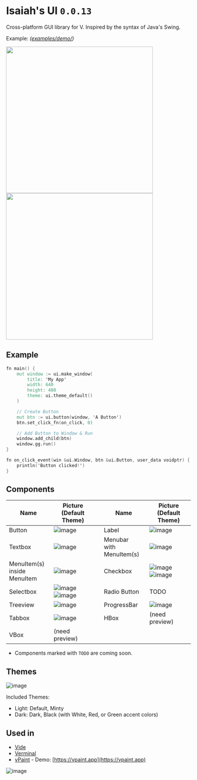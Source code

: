 # Isaiah's UI `0.0.13`

Cross-platform GUI library for V. Inspired by the syntax of Java's Swing.

Example: *([examples/demo/](examples/demo/demo.v))*

<img src="https://user-images.githubusercontent.com/16439221/200154661-4e83f755-da21-4c6d-8cda-87e0ee01d105.png" width="400"> <img src="https://user-images.githubusercontent.com/16439221/200154731-a08ce323-6d07-47ec-bc28-e171811e639a.png" width="400">

## Example 

```v
fn main() {
	mut window := ui.make_window(
		title: 'My App'
		width: 640
		height: 480
		theme: ui.theme_default()
	)

	// Create Button
	mut btn := ui.button(window, 'A Button')
	btn.set_click_fn(on_click, 0)

	// Add Button to Window & Run
	window.add_child(btn)
	window.gg.run() 
}

fn on_click_event(win &ui.Window, btn &ui.Button, user_data voidptr) {
	println('Button clicked!')
}
```

## Components
| Name | Picture (Default Theme) | | Name | Picture (Default Theme) |
|----------|----|--|-|-|
| Button   | ![image](https://user-images.githubusercontent.com/16439221/145850158-0e5b030a-0354-47bb-8657-b94adb4fb9d6.png) | | Label | ![image](https://user-images.githubusercontent.com/16439221/145852596-5a5703a3-0b74-449b-aeeb-5666686337b4.png) | 
| Textbox  | ![image](https://user-images.githubusercontent.com/16439221/145852324-9fad9743-ca1d-4699-a39c-e33716c7c211.png) | | Menubar<br>with MenuItem(s)  | ![image](https://user-images.githubusercontent.com/16439221/145851112-d46da49e-15d9-46d8-870d-818e5a52dd31.png) |
| MenuItem(s)<br>inside MenuItem | ![image](https://user-images.githubusercontent.com/16439221/145851571-4831068a-bf5e-4213-9c8e-7fde12148eb3.png) | | Checkbox | ![image](https://user-images.githubusercontent.com/16439221/145850433-8c21cd91-a249-465b-bab8-ecfd36cace72.png) ![image](https://user-images.githubusercontent.com/16439221/145850800-da4f23ae-1782-44f9-8f10-445f15dc4826.png) | |
| Selectbox    | ![image](https://user-images.githubusercontent.com/16439221/146039777-86ddc8a3-c5db-4448-9adc-259d8c763a90.png) ![image](https://user-images.githubusercontent.com/16439221/146040197-4db80b07-d02d-4500-bfbe-c35c581b8a50.png) | | Radio Button | TODO | |
| Treeview     | ![image](https://user-images.githubusercontent.com/16439221/200154841-0b0a0bfd-c4b7-4bf3-aa8a-9cc3f8b318b5.png) | | ProgressBar  | ![image](https://user-images.githubusercontent.com/16439221/146232553-1916c9cb-181a-4c22-a4a0-c84496f641b4.png) | |
| Tabbox | ![image](https://user-images.githubusercontent.com/16439221/147746902-0adab304-3c6a-454c-be98-bd5329a01949.png) | | HBox         | (need preview) | |
| VBox         | (need preview) | |

* Components marked with `TODO` are coming soon.

## Themes
![image](https://user-images.githubusercontent.com/16439221/147748093-21c792e5-a746-491f-8d03-a3eae0491f8e.png)

Included Themes:
- Light: Default, Minty
- Dark:  Dark, Black (with White, Red, or Green accent colors)

## Used in
- [Vide](https://github.com/isaiahpatton/vide)
- [Verminal](https://github.com/isaiahpatton/verminal)
- [vPaint](https://github.com/isaiahpatton/vpaint) - Demo: [https://vpaint.app](https://vpaint.app)

![image](https://user-images.githubusercontent.com/16439221/200155263-493d09e2-46d7-4319-b230-679dc1386326.png)
